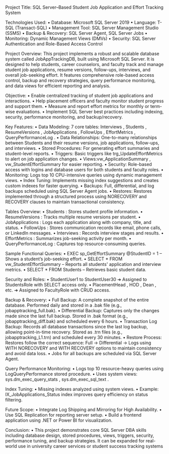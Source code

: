 Project Title:
 SQL Server–Based Student Job Application and Effort Tracking System

Technologies Used:
• Database: Microsoft SQL Server 2019
• Language: T-SQL (Transact-SQL)
• Management Tool: SQL Server Management Studio (SSMS)
• Backup & Recovery: SQL Server Agent, SQL Server Jobs
• Monitoring: Dynamic Management Views (DMVs)
• Security: SQL Server Authentication and Role-Based Access Control

Project Overview:
 This project implements a robust and scalable database system called JobAppTrackingDB, built using
 Microsoft SQL Server. It is designed to help students, career counselors, and faculty track and manage
 student job applications, resume versions, follow-ups, interviews, and overall job-seeking effort. It features
 comprehensive role-based access control, backup and recovery strategies, query performance monitoring,
 and data views for efficient reporting and analysis.

Objective:
• Enable centralized tracking of student job applications and interactions.
•  Help placement officers and faculty monitor student progress and support them.
• Measure and report effort metrics for monthly or term-wise evaluations.
•  Implement SQL Server best practices including indexing, security, performance monitoring, and backup/recovery.

Key Features:
• Data Modeling: 7 core tables: Interviews , Students , ResumeVersions , JobApplications , FollowUps , EffortMetrics , QueryPerformanceLog .
• Data Relationships: One-to-many relationships between Students and their resume versions, job applications, follow-ups, and interviews.
• Stored Procedures: For generating effort summaries and student-level reports.
• Triggers: Basic triggers like trg_UpdateEffortMetrics to alert on job application changes.
• Views:vw_ApplicationSummary , vw_StudentEffortSummary for easier reporting.
• Security: Role-based access with logins and database users for both students and faculty roles.
• Monitoring: Logs top 10 CPU-intensive queries using dynamic management views.
• Index Tuning: Implements missing index suggestions and creates custom indexes for faster querying.
• Backups: Full, differential, and log backups scheduled using SQL Server Agent jobs.
• Restores: Restores implemented through a structured process using NORECOVERY and RECOVERY clauses to maintain transactional consistency.

Tables Overview:
• Students : Stores student profile information.
• ResumeVersions : Tracks multiple resume versions per student.
• JobApplications : Logs each application along with company, title, and status.
• FollowUps : Stores communication records like email, phone calls, or LinkedIn messages.
• Interviews : Records interview stages and results.
• EffortMetrics : Summarizes job-seeking activity per month.
• QueryPerformanceLog : Captures top resource-consuming queries.

Sample Functional Queries:
• EXEC sp_GetEffortSummary @StudentID = 1 – Shows a student’s job-seeking effort.
•  SELECT * FROM vw_StudentEffortSummary – Reports all students' application and interview
 metrics.
•  SELECT * FROM Students – Retrieves basic student data.

 Security and Roles:
 • StudentUser1 to 
StudentUser30 ➔ Assigned to StudentsRole with SELECT access only.
• PlacementHead , HOD , Dean , etc. ➔ Assigned to FacultyRole with CRUD access.

Backup & Recovery:
• Full Backup: A complete snapshot of the entire database. Performed daily and stored in a .bak file (e.g., jobapptracking_full.bak).
• Differential Backup: Captures only the changes made since the last full backup. Stored in .bak format (e.g., jobapptracking_diff.bak) and scheduled every 6 hours.
• Transaction Log Backup: Records all database transactions since the last log backup, allowing point-in-time recovery. Stored as .trn files (e.g., jobapptracking_L1.trn) and scheduled every 30 minutes.
• Restore Process: Restores follow the correct sequence: Full → Differential → Logs using WITH NORECOVERY and WITH RECOVERY options to maintain consistency and avoid data loss.
• Jobs for all backups are scheduled via SQL Server Agent.

Query Performance Monitoring:
• Logs top 10 resource-heavy queries using LogQueryPerformance stored procedure.
• Uses system views: sys.dm_exec_query_stats , sys.dm_exec_sql_text .

Index Tuning:
• Missing indexes analyzed using system views. 
• Example: IX_JobApplications_Status index improves query efficiency on status filtering.

Future Scope:
• Integrate Log Shipping and Mirroring for High Availability.
• Use SQL Replication for reporting server setup.
•  Build a frontend application using .NET or Power BI for visualization.

 Conclusion:
 • This project demonstrates core SQL Server DBA skills including database design, stored procedures, views,
 triggers, security, performance tuning, and backup strategies. It can be expanded for real-world use in
 university career services or student success tracking systems
